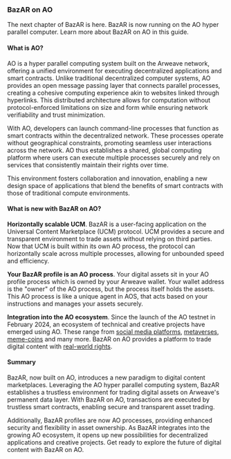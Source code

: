 ### BazAR on AO

The next chapter of BazAR is here. BazAR is now running on the AO hyper parallel computer. Learn more about BazAR on AO in this guide.

#### What is AO?

AO is a hyper parallel computing system built on the Arweave network, offering a unified environment for executing decentralized applications and smart contracts. Unlike traditional decentralized computer systems, AO provides an open message passing layer that connects parallel processes, creating a cohesive computing experience akin to websites linked through hyperlinks. This distributed architecture allows for computation without protocol-enforced limitations on size and form while ensuring network verifiability and trust minimization.

With AO, developers can launch command-line processes that function as smart contracts within the decentralized network. These processes operate without geographical constraints, promoting seamless user interactions across the network. AO thus establishes a shared, global computing platform where users can execute multiple processes securely and rely on services that consistently maintain their rights over time.

This environment fosters collaboration and innovation, enabling a new design space of applications that blend the benefits of smart contracts with those of traditional compute environments.

#### What is new with BazAR on AO?

**Horizontally scalable UCM**. BazAR is a user-facing application on the Universal Content Marketplace (UCM) protocol. UCM provides a secure and transparent environment to trade assets without relying on third parties. Now that UCM is built within its own AO process, the protocol can horizontally scale across multiple processes, allowing for unbounded speed and efficiency.

**Your BazAR profile is an AO process**. Your digital assets sit in your AO profile process which is owned by your Arweave wallet. Your wallet address is the "owner" of the AO process, but the process itself holds the assets. This AO process is like a unique agent in AOS, that acts based on your instructions and manages your assets securely.

**Integration into the AO ecosystem**. Since the launch of the AO testnet in February 2024, an ecosystem of technical and creative projects have emerged using AO. These range from [social media platforms](https://www.typr.day/#/), [metaverses](https://dumdum.g8way.io/), [meme-coins](https://trunkao.xyz/#/) and many more. BazAR on AO provides a platform to trade digital content with [real-world rights](https://x.com/OurBazAR/status/1729577502631195127).

#### Summary

BazAR, now built on AO, introduces a new paradigm to digital content marketplaces. Leveraging the AO hyper parallel computing system, BazAR establishes a trustless environment for trading digital assets on Arweave's permanent data layer. With BazAR on AO, transactions are executed by trustless smart contracts, enabling secure and transparent asset trading.

Additionally, BazAR profiles are now AO processes, providing enhanced security and flexibility in asset ownership. As BazAR integrates into the growing AO ecosystem, it opens up new possibilities for decentralized applications and creative projects. Get ready to explore the future of digital content with BazAR on AO.
